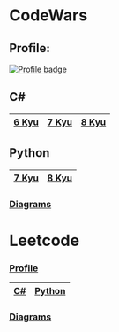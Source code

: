 # CodeWars

## Profile:

[![Profile badge](https://www.codewars.com/users/Lumi_s/badges/large)](https://www.codewars.com/users/Lumi_s)

## C#

|[6 Kyu](https://github.com/Lumi-sg/CodeWars-LeetCode/tree/main/CodeWars/C%23/6%20Kyu)|[7 Kyu](https://github.com/Lumi-sg/CodeWars-LeetCode/tree/main/CodeWars/C%23/7%20Kyu)|[8 Kyu](https://github.com/Lumi-sg/CodeWars-LeetCode/tree/main/CodeWars/C%23/8%20Kyu)|
|---|---|---|
## Python
|[7 Kyu](https://github.com/Lumi-sg/CodeWars-LeetCode/tree/main/CodeWars/Python/7%20Kyu)|[8 Kyu](https://github.com/Lumi-sg/CodeWars-LeetCode/tree/main/CodeWars/Python/8%20Kyu)
|---|---|
### [Diagrams](https://github.com/Lumi-sg/CodeWars-LeetCode/tree/main/Diagrams/CodeWars)
# Leetcode



### [Profile](https://leetcode.com/Lumi-sg/)

|[C#](https://github.com/Lumi-sg/CodeWars-LeetCode/tree/main/LeetCode/C%23)|[Python](https://github.com/Lumi-sg/CodeWars-LeetCode/tree/main/LeetCode/Python)|
|---|---|

### [Diagrams](https://github.com/Lumi-sg/CodeWars-LeetCode/tree/main/Diagrams/LeetCode)

